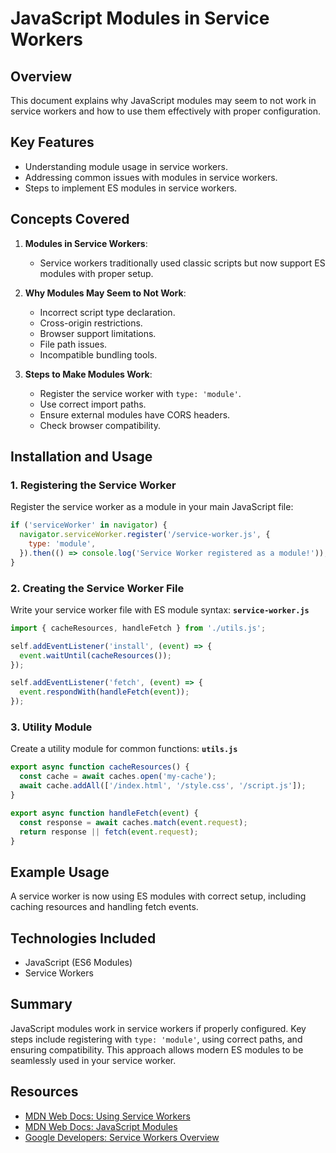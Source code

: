
# JavaScript Modules in Service Workers

## Overview
This document explains why JavaScript modules may seem to not work in service workers and how to use them effectively with proper configuration.

## Key Features
- Understanding module usage in service workers.
- Addressing common issues with modules in service workers.
- Steps to implement ES modules in service workers.

## Concepts Covered
1. **Modules in Service Workers**:
   - Service workers traditionally used classic scripts but now support ES modules with proper setup.

2. **Why Modules May Seem to Not Work**:
   - Incorrect script type declaration.
   - Cross-origin restrictions.
   - Browser support limitations.
   - File path issues.
   - Incompatible bundling tools.

3. **Steps to Make Modules Work**:
   - Register the service worker with `type: 'module'`.
   - Use correct import paths.
   - Ensure external modules have CORS headers.
   - Check browser compatibility.

## Installation and Usage

### 1. Registering the Service Worker
Register the service worker as a module in your main JavaScript file:
```javascript
if ('serviceWorker' in navigator) {
  navigator.serviceWorker.register('/service-worker.js', {
    type: 'module',
  }).then(() => console.log('Service Worker registered as a module!'));
}
```

### 2. Creating the Service Worker File
Write your service worker file with ES module syntax:
**`service-worker.js`**
```javascript
import { cacheResources, handleFetch } from './utils.js';

self.addEventListener('install', (event) => {
  event.waitUntil(cacheResources());
});

self.addEventListener('fetch', (event) => {
  event.respondWith(handleFetch(event));
});
```

### 3. Utility Module
Create a utility module for common functions:
**`utils.js`**
```javascript
export async function cacheResources() {
  const cache = await caches.open('my-cache');
  await cache.addAll(['/index.html', '/style.css', '/script.js']);
}

export async function handleFetch(event) {
  const response = await caches.match(event.request);
  return response || fetch(event.request);
}
```

## Example Usage
A service worker is now using ES modules with correct setup, including caching resources and handling fetch events.

## Technologies Included
- JavaScript (ES6 Modules)
- Service Workers

## Summary
JavaScript modules work in service workers if properly configured. Key steps include registering with `type: 'module'`, using correct paths, and ensuring compatibility. This approach allows modern ES modules to be seamlessly used in your service worker.

## Resources
- [MDN Web Docs: Using Service Workers](https://developer.mozilla.org/en-US/docs/Web/API/Service_Worker_API/Using_Service_Workers)
- [MDN Web Docs: JavaScript Modules](https://developer.mozilla.org/en-US/docs/Web/JavaScript/Guide/Modules)
- [Google Developers: Service Workers Overview](https://developers.google.com/web/fundamentals/primers/service-workers)
